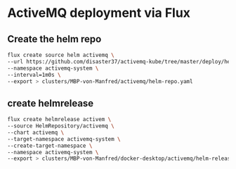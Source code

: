 # ActiveMQ deployment via Flux

## Create the helm repo

```sh
flux create source helm activemq \
--url https://github.com/disaster37/activemq-kube/tree/master/deploy/helm/ \
--namespace activemq-system \
--interval=1m0s \
--export > clusters/MBP-von-Manfred/activemq/helm-repo.yaml
```

## create helmrelease

```sh
flux create helmrelease activem \
--source HelmRepository/activemq \
--chart activemq \
--target-namespace activemq-system \
--create-target-namespace \
--namespace activemq-system \
--export > clusters/MBP-von-Manfred/docker-desktop/activemq/helm-release.yaml
```

